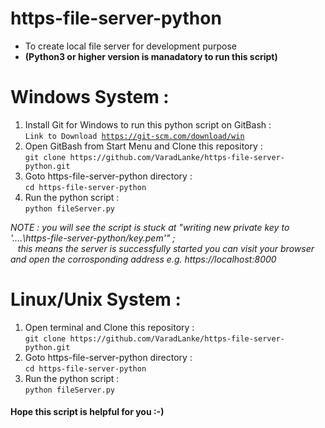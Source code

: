 # https-file-server-python
- To create local file server for development purpose
- <b>(Python3 or higher version is manadatory to run this script)</b>
 
 # Windows System :
<ol>
<li>Install Git for Windows to run this python script on GitBash : 
    <br><code>Link to Download <a href="https://git-scm.com/download/win">https://git-scm.com/download/win</a></code></li>
<li>Open GitBash from Start Menu and Clone this repository :
    <br><code>git clone https://github.com/VaradLanke/https-file-server-python.git</code></li>
<li>Goto https-file-server-python directory :
    <br><code>cd https-file-server-python</code></li>
<li>Run the python script :
    <br><code>python fileServer.py</code></li>
</ol>
<i>NOTE : you will see the script is stuck at "writing new private key to '....\https-file-server-python/key.pem'" ;<br>&nbsp;&nbsp;&nbsp;this means the server is successfully started you can visit your browser and open the corrosponding address e.g. https://localhost:8000</i>

# Linux/Unix System :
<ol>
<li>Open terminal and Clone this repository :
    <br><code>git clone https://github.com/VaradLanke/https-file-server-python.git</code></li>
<li>Goto https-file-server-python directory :
    <br><code>cd https-file-server-python</code></li>
<li>Run the python script :
    <br><code>python fileServer.py</code></li>
</ol>


<h4>Hope this script is helpful for you :-)</h4>
